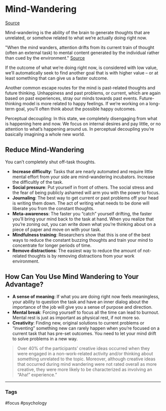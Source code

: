 # Mind-Wandering

[Source](https://durmonski.com/productivity/what-is-mind-wandering/)

Mind-wandering is the ability of the brain to generate thoughts that are unrelated, or somehow related to what we’re actually doing right now.

"When the mind wanders, attention drifts from its current train of thought (often an external task) to mental content generated by the individual rather than cued by the environment." [Source](https://www.annualreviews.org/doi/abs/10.1146/annurev-psych-010814-015331)

If the outcome of what we’re doing right now, is considered with low value, we’ll automatically seek to find another goal that is with higher value – or at least something that can give us a faster outcome.

Another common escape routes for the mind is past-related thoughts and future thinking. Unhappiness and past problems, or current, which are again based on past experiences, stray our minds towards past events. Future-thinking model is more related to happy feelings. If we’re working on a long-term goal, you’ll often think about the possible happy outcomes.

Perceptual decoupling: In this state, we completely disengaging from what is happening here and now. We focus on internal desires and pay little, or no attention to what’s happening around us. In perceptual decoupling you’re basically imagining a whole new world.

## Reduce Mind-Wandering

You can’t completely shut off-task thoughts. 

- **Increase difficulty**: Tasks that are nearly automated and require little mental effort from your side are mind-wandering incubators. Increase the difficultly of the task. 
- **Social pressure**: Put yourself in front of others. The social stress and the fear of being publicly ashamed will arm you with the power to focus.
- **Journaling**: The best way to get current or past problems off your head is writing them down. The act of writing what needs to be done will liberate you from the constant thoughts.
- **Meta-awareness**: The faster you “catch” yourself drifting, the faster you’ll bring your mind back to the task at hand. When you realize that you’re zoning out, you can write down what you’re thinking about on a piece of paper and move on with your task.
- **Mindfulness training**: Researchers show that this is one of the best ways to reduce the constant buzzing thoughts and train your mind to concentrate for longer periods of time.
- **Remove distractions**: The easiest way to reduce the amount of not-related thoughts is by removing distractions from your work environment.

## How Can You Use Mind Wandering to Your Advantage?

- **A sense of meaning**: If what you are doing right now feels meaningless, your ability to question the task and have an inner dialog about the importance of the job will give you a sense of purpose and direction. 
- **Mental break**: Forcing yourself to focus all the time can lead to burnout. Mental rest is just as important as physical rest, if not more so.
- **Creativity**: Finding new, original solutions to current problems or “inventing” something new can rarely happen when you’re focused on a current task that has pre-set outcomes. You need to let your mind drift to solve problems in a new way. 

> Over 40% of the participants’ creative ideas occurred when they were engaged in a non-work-related activity and/or thinking about something unrelated to the topic. Moreover, although creative ideas that occurred during mind wandering were not rated overall as more creative, they were more likely to be characterized as involving an “Aha!” experience.”



---
### Tags
#focus #psychology

